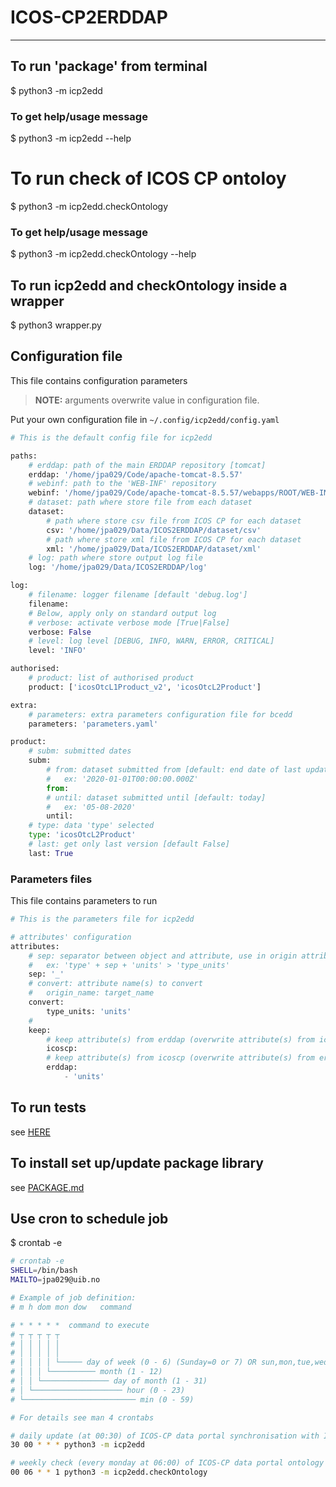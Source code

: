 # ICOS-CP2ERDDAP

---
## To run 'package' from terminal
$ python3 -m icp2edd  

### To get help/usage message
$ python3 -m icp2edd --help

# To run check of ICOS CP ontoloy
$ python3 -m icp2edd.checkOntology  

### To get help/usage message
$ python3 -m icp2edd.checkOntology --help

## To run icp2edd and checkOntology inside a wrapper
$ python3 wrapper.py

## Configuration file
This file contains configuration parameters
> **NOTE:** arguments overwrite value in configuration file.

Put your own configuration file in `~/.config/icp2edd/config.yaml`

```python
# This is the default config file for icp2edd

paths:
    # erddap: path of the main ERDDAP repository [tomcat]
    erddap: '/home/jpa029/Code/apache-tomcat-8.5.57'
    # webinf: path to the 'WEB-INF' repository
    webinf: '/home/jpa029/Code/apache-tomcat-8.5.57/webapps/ROOT/WEB-INF'
    # dataset: path where store file from each dataset
    dataset:
        # path where store csv file from ICOS CP for each dataset
        csv: '/home/jpa029/Data/ICOS2ERDDAP/dataset/csv'
        # path where store xml file from ICOS CP for each dataset
        xml: '/home/jpa029/Data/ICOS2ERDDAP/dataset/xml'
    # log: path where store output log file
    log: '/home/jpa029/Data/ICOS2ERDDAP/log'

log:
    # filename: logger filename [default 'debug.log']
    filename:
    # Below, apply only on standard output log
    # verbose: activate verbose mode [True|False]
    verbose: False
    # level: log level [DEBUG, INFO, WARN, ERROR, CRITICAL]
    level: 'INFO'

authorised:
    # product: list of authorised product
    product: ['icosOtcL1Product_v2', 'icosOtcL2Product']

extra:
    # parameters: extra parameters configuration file for bcedd
    parameters: 'parameters.yaml'

product:
    # subm: submitted dates
    subm:
        # from: dataset submitted from [default: end date of last update]
        #   ex: '2020-01-01T00:00:00.000Z'
        from:
        # until: dataset submitted until [default: today]
        #   ex: '05-08-2020'
        until:
    # type: data 'type' selected
    type: 'icosOtcL2Product'
    # last: get only last version [default False]
    last: True
```

### Parameters files
This file contains parameters to run

```python
# This is the parameters file for icp2edd

# attributes' configuration
attributes:
    # sep: separator between object and attribute, use in origin attribute name
    #   ex: 'type' + sep + 'units' > 'type_units'
    sep: '_'
    # convert: attribute name(s) to convert
    #   origin_name: target_name
    convert:
        type_units: 'units'
    #
    keep:
        # keep attribute(s) from erddap (overwrite attribute(s) from icoscp)
        icoscp:
        # keep attribute(s) from icoscp (overwrite attribute(s) from erddap)
        erddap:
            - 'units'
```

## To run tests
see [HERE](tests/README.md)

## To install set up/update package library
see [PACKAGE.md](PACKAGE.md)

## Use cron to schedule job
$ crontab -e  
```bash
# crontab -e
SHELL=/bin/bash
MAILTO=jpa029@uib.no

# Example of job definition:
# m h dom mon dow   command

# * * * * *  command to execute
# ┬ ┬ ┬ ┬ ┬
# │ │ │ │ │
# │ │ │ │ │
# │ │ │ │ └───── day of week (0 - 6) (Sunday=0 or 7) OR sun,mon,tue,wed,thu,fri,sat
# │ │ │ └────────── month (1 - 12)
# │ │ └─────────────── day of month (1 - 31)
# │ └──────────────────── hour (0 - 23)
# └───────────────────────── min (0 - 59)

# For details see man 4 crontabs

# daily update (at 00:30) of ICOS-CP data portal synchronisation with ICOS-CP ERDDAP server
30 00 * * * python3 -m icp2edd

# weekly check (every monday at 06:00) of ICOS-CP data portal ontology
00 06 * * 1 python3 -m icp2edd.checkOntology
```